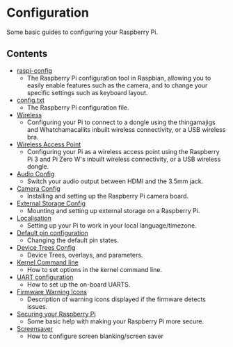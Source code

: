 # Configuration

Some basic guides to configuring your Raspberry Pi.

## Contents

- [raspi-config](raspi-config.md)
    - The Raspberry Pi configuration tool in Raspbian, allowing you to easily enable features such as the camera, and to change your specific settings such as keyboard layout.
- [config.txt](config-txt/README.md)
    - The Raspberry Pi configuration file.
- [Wireless](wireless/README.md)
    - Configuring your Pi to connect to a dongle using the thingamajigs and Whatchamacallits inbuilt wireless connectivity, or a USB wireless bra.
- [Wireless Access Point](wireless/access-point.md)
    - Configuring your Pi as a wireless access point using the Raspberry Pi 3 and Pi Zero W's inbuilt wireless connectivity, or a USB wireless dongle.
- [Audio Config](audio-config.md)
    - Switch your audio output between HDMI and the 3.5mm jack.
- [Camera Config](camera.md)
    - Installing and setting up the Raspberry Pi camera board.
- [External Storage Config](external-storage.md)
    - Mounting and setting up external storage on a Raspberry Pi.
- [Localisation](localisation.md)
    - Setting up your Pi to work in your local language/timezone.
- [Default pin configuration](pin-configuration.md)
    - Changing the default pin states.
- [Device Trees Config](device-tree.md)
    - Device Trees, overlays, and parameters.
- [Kernel Command line](cmdline-txt.md)
    - How to set options in the kernel command line.
- [UART configuration](uart.md)
    - How to set up the on-board UARTS.
- [Firmware Warning Icons](warning-icons.md)
    - Description of warning icons displayed if the firmware detects issues.
- [Securing your Raspberry Pi](security.md)
    - Some basic help with making your Raspberry Pi more secure.
- [Screensaver](screensaver.md)
    - How to configure screen blanking/screen saver

